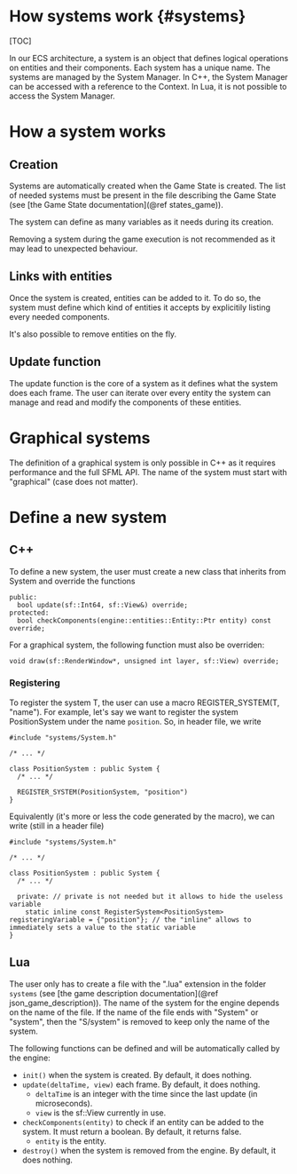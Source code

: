 How systems work    {#systems}
===
[TOC]

In our ECS architecture, a system is an object that defines logical operations on entities and their components. Each system has a unique name. The systems are managed by the System Manager. In C++, the System Manager can be accessed with a reference to the Context. In Lua, it is not possible to access the System Manager.

# How a system works
## Creation
Systems are automatically created when the Game State is created. The list of needed systems must be present in the file describing the Game State (see [the Game State documentation](@ref states_game)).

The system can define as many variables as it needs during its creation.

Removing a system during the game execution is not recommended as it may lead to unexpected behaviour.

## Links with entities
Once the system is created, entities can be added to it. To do so, the system must define which kind of entities it accepts by explicitily listing every needed components.

It's also possible to remove entities on the fly.

## Update function
The update function is the core of a system as it defines what the system does each frame. The user can iterate over every entity the system can manage and read and modify the components of these entities.

# Graphical systems
The definition of a graphical system is only possible in C++ as it requires performance and the full SFML API. The name of the system must start with "graphical" (case does not matter).

# Define a new system
## C++
To define a new system, the user must create a new class that inherits from System and override the functions
~~~{.cpp}
public:
  bool update(sf::Int64, sf::View&) override;
protected:
  bool checkComponents(engine::entities::Entity::Ptr entity) const override;
~~~

For a graphical system, the following function must also be overriden:
~~~{.cpp}
void draw(sf::RenderWindow*, unsigned int layer, sf::View) override;
~~~

### Registering
To register the system T, the user can use a macro REGISTER_SYSTEM(T, "name"). For example, let's say we want to register the system PositionSystem under the name `position`. So, in header file, we write
~~~{.cpp}
#include "systems/System.h"

/* ... */

class PositionSystem : public System {
  /* ... */

  REGISTER_SYSTEM(PositionSystem, "position")
}
~~~

Equivalently (it's more or less the code generated by the macro), we can write (still in a header file)
~~~{.cpp}
#include "systems/System.h"

/* ... */

class PositionSystem : public System {
  /* ... */

  private: // private is not needed but it allows to hide the useless variable
    static inline const RegisterSystem<PositionSystem> registeringVariable = {"position"}; // the "inline" allows to immediately sets a value to the static variable
}
~~~

## Lua
The user only has to create a file with the ".lua" extension in the folder `systems` (see [the game description documentation](@ref json_game_description)). The name of the system for the engine depends on the name of the file. If the name of the file ends with "System" or "system", then the "S/system" is removed to keep only the name of the system.

The following functions can be defined and will be automatically called by the engine:
- `init()` when the system is created. By default, it does nothing.
- `update(deltaTime, view)` each frame. By default, it does nothing.
  - `deltaTime` is an integer with the time since the last update (in microseconds).
  - `view` is the sf::View currently in use.
- `checkComponents(entity)` to check if an entity can be added to the system. It must return a boolean. By default, it returns false.
  - `entity` is the entity.
- `destroy()` when the system is removed from the engine. By default, it does nothing.